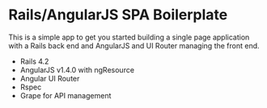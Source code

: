 # Rails/AngularJS SPA Boilerplate

This is a simple app to get you started building a single page application with a Rails back end and AngularJS and UI Router managing the front end. 

- Rails 4.2
- AngularJS v1.4.0 with ngResource
- Angular UI Router
- Rspec
- Grape for API management
